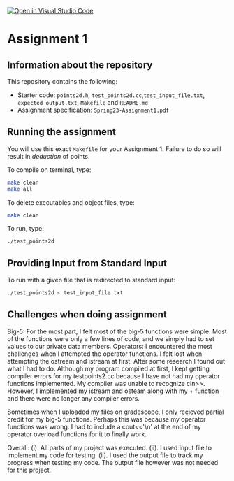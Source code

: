 [![Open in Visual Studio Code](https://classroom.github.com/assets/open-in-vscode-c66648af7eb3fe8bc4f294546bfd86ef473780cde1dea487d3c4ff354943c9ae.svg)](https://classroom.github.com/online_ide?assignment_repo_id=9980114&assignment_repo_type=AssignmentRepo)
# Assignment 1

## Information about the repository

This repository contains the following:
- Starter code: `points2d.h`, `test_points2d.cc`,`test_input_file.txt`, `expected_output.txt`, `Makefile` and `README.md`
- Assignment specification: `Spring23-Assignment1.pdf`

## Running the assignment

You will use this exact `Makefile` for your Assignment 1. Failure to do so will result in *deduction* of points.

To compile on terminal, type:

```bash
make clean
make all
```

To delete executables and object files, type:

```bash
make clean
```

To run, type:

```bash
./test_points2d
```

## Providing Input from Standard Input

To run with a given file that is redirected to standard input:

```bash
./test_points2d < test_input_file.txt
```

## Challenges when doing assignment
Big-5:
For the most part, I felt most of the big-5 functions were simple. Most of the functions were only a few lines of code, and we simply had to set values to our private data members. 
Operators: 
I encountered the most challenges when I attempted the operator functions. I felt lost when attempting the ostream and istream at first. After some research I found out what I had to do. Although my program compiled at first, I kept getting compiler errors for my testpoints2.cc because I have not had my operator functions implemented. My compiler was unable to recognize cin>>. However, I implemented my istream and osteam along with my + function and there were no longer any compiler errors. 

Sometimes when I uploaded my files on gradescope, I only recieved partial credit for my big-5 functions. Perhaps this was because my operator functions was wrong. I had to include a cout<<'\n' at the end of my operator overload functions for it to finally work. 

Overall:
(i). All parts of my project was executed.
(ii). I used input file to implement my code for testing.
(ii). I used the output file to track my progress when testing my code. The output file however was not needed for this project.

